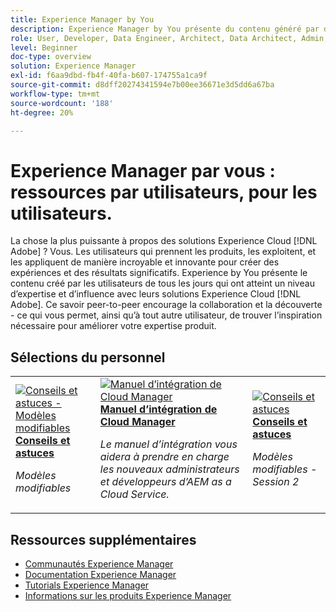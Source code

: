 ```yaml
---
title: Experience Manager by You
description: Experience Manager by You présente du contenu généré par des utilisateurs et utilisatrices de tous les jours qui ont acquis un certain niveau d’expertise et d’influence grâce à leurs connaissances d’Experience Manager.
role: User, Developer, Data Engineer, Architect, Data Architect, Admin, Leader
level: Beginner
doc-type: overview
solution: Experience Manager
exl-id: f6aa9dbd-fb4f-40fa-b607-174755a1ca9f
source-git-commit: d8dff20274341594e7b00ee36671e3d5dd6a67ba
workflow-type: tm+mt
source-wordcount: '188'
ht-degree: 20%

---
```


# Experience Manager par vous : ressources par utilisateurs, pour les utilisateurs.

La chose la plus puissante à propos des solutions Experience Cloud [!DNL Adobe] ? Vous. Les utilisateurs qui prennent les produits, les exploitent, et les appliquent de manière incroyable et innovante pour créer des expériences et des résultats significatifs. Experience by You présente le contenu créé par les utilisateurs de tous les jours qui ont atteint un niveau d’expertise et d’influence avec leurs solutions Experience Cloud [!DNL Adobe]. Ce savoir peer-to-peer encourage la collaboration et la découverte - ce qui vous permet, ainsi qu’à tout autre utilisateur, de trouver l’inspiration nécessaire pour améliorer votre expertise produit.

<div id="recs-overview-body-1"></div>
<div id="recs-overview-body-2"></div>
<div id="recs-overview-body-3"></div>
<div id="recs-overview-body-4"></div>
<div id="recs-overview-body-5"></div>
<div id="recs-overview-body-6"></div>

<div id="staff-picks-section">

## Sélections du personnel

<table>
<tr>
  <td>
    <a href="/help/experience-manager/sites/expert-resources/champion-tips-1.md">
      <img alt="Conseils et astuces - Modèles modifiables" src="https://video.tv.adobe.com/v/3409424?format=jpeg" />
    </a>
    <div>
      <a href="/help/experience-manager/sites/expert-resources/champion-tips-1.md">
    <strong>Conseils et astuces</strong>
    </a>
    </div>
    <p>
    <em>Modèles modifiables</em>
    <p>
  </td>
  <td>
    <a href="/help/experience-manager/cloud-service/expert-resources/aem-champions/onboarding-playbook.md">
      <img alt="Manuel d’intégration de Cloud Manager" src="https://video.tv.adobe.com/v/3419299?format=jpeg" />
    </a>
    <div>
      <a href="/help/experience-manager/cloud-service/expert-resources/aem-champions/onboarding-playbook.md">
    <strong>Manuel d’intégration de Cloud Manager</strong>
    </a>
    </div>
    <p>
    <em>Le manuel d’intégration vous aidera à prendre en charge les nouveaux administrateurs et développeurs d’AEM as a Cloud Service.</em>
    <p>
  </td>
  <td>
    <a href="/help/experience-manager/sites/expert-resources/champion-tips-2.md">
      <img alt="Conseils et astuces" src="https://video.tv.adobe.com/v/3409427?format=jpeg" />
    </a>
    <div>
      <a href="/help/experience-manager/sites/expert-resources/champion-tips-2.md">
    <strong>Conseils et astuces</strong>
    </a>
    </div>
    <p>
    <em>Modèles modifiables - Session 2</em>
    <p>
  </td>
</tr>
</table>

</div>

## Ressources supplémentaires

* [Communautés Experience Manager](https://experienceleaguecommunities.adobe.com/t5/adobe-experience-manager/ct-p/adobe-experience-manager-community?profile.language=fr)
* [Documentation Experience Manager](https://experienceleague.adobe.com/docs/experience-manager-cloud-service.html?lang=fr)
* [Tutorials Experience Manager](https://experienceleague.adobe.com/docs/experience-manager-learn/aem-tutorials/overview.html?lang=fr)
* [Informations sur les produits Experience Manager](https://business.adobe.com/fr/products/experience-manager/adobe-experience-manager.html)
